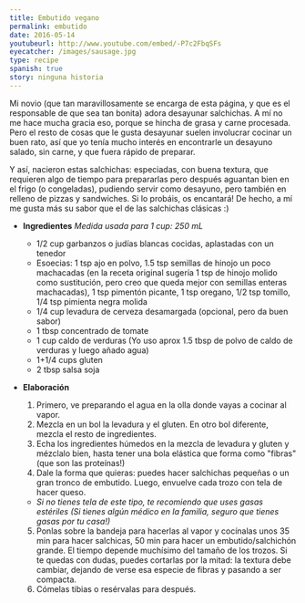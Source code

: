 ```yaml
---
title: Embutido vegano
permalink: embutido
date: 2016-05-14
youtubeurl: http://www.youtube.com/embed/-P7c2FbqSFs
eyecatcher: /images/sausage.jpg
type: recipe
spanish: true
story: ninguna historia
---
```



Mi novio (que tan maravillosamente se encarga de esta página, y que es el responsable de que sea tan bonita) adora desayunar salchichas. A mí no me hace mucha gracia eso, porque se hincha de grasa y carne procesada. Pero el resto de cosas que le gusta desayunar suelen involucrar cocinar un buen rato, así que yo tenía mucho interés en encontrarle un desayuno salado, sin carne, y que fuera rápido de preparar. 

Y así, nacieron estas salchichas: especiadas, con buena textura, que requieren algo de tiempo para prepararlas pero después aguantan bien en el frigo (o congeladas), pudiendo servir como desayuno, pero también en relleno de pizzas y sandwiches. Si lo probáis, os encantará! De hecho, a mí me gusta más su sabor que el de las salchichas clásicas :)


* **Ingredientes** _Medida usada para 1 cup: 250 mL_
  - 1/2 cup garbanzos o judías blancas cocidas, aplastadas con un tenedor
  - Esoecias: 1 tsp ajo en polvo, 1.5 tsp semillas de hinojo un poco machacadas (en la receta original sugería 1 tsp de hinojo molido como sustitución, pero creo que queda mejor con semillas enteras machacadas), 1 tsp pimentón picante, 1 tsp oregano, 1/2 tsp tomillo, 1/4 tsp pimienta negra molida
  - 1/4 cup levadura de cerveza desamargada (opcional, pero da buen sabor)
  - 1 tbsp concentrado de tomate
  - 1 cup caldo de verduras (Yo uso aprox 1.5 tbsp de polvo de caldo de verduras y luego añado agua)
  - 1+1/4 cups gluten
  - 2 tbsp salsa soja

* **Elaboración**
  1. Primero, ve preparando el agua en la olla donde vayas a cocinar al vapor.
  2. Mezcla en un bol la levadura y el gluten. En otro bol diferente, mezcla el resto de ingredientes. 
  3. Echa los ingredientes húmedos en la mezcla de levadura y gluten y mézclalo bien, hasta tener una bola elástica que forma como "fibras" (que son las proteínas!)
  4. Dale la forma que quieras: puedes hacer salchichas pequeñas o un gran tronco de embutido. Luego, envuelve cada trozo con tela de hacer queso.
   - _Si no tienes tela de este tipo, te recomiendo que uses gasas estériles (Si tienes algún médico en la familia, seguro que tienes gasas por tu casa!)_
  5. Ponlas sobre la bandeja para hacerlas al vapor y cocínalas unos 35 min para hacer salchicas, 50 min para hacer un embutido/salchichón grande. El tiempo depende muchísimo del tamaño de los trozos. Si te quedas con dudas, puedes cortarlas por la mitad: la textura debe cambiar, dejando de verse esa especie de fibras y pasando a ser compacta.
  6. Cómelas tibias o resérvalas para después.

